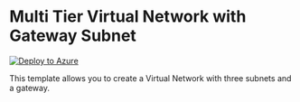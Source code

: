 # Multi Tier Virtual Network with Gateway Subnet

[![Deploy to Azure](http://azuredeploy.net/deploybutton.png)](https://azuredeploy.net/)

This template allows you to create a Virtual Network with three subnets and a gateway.